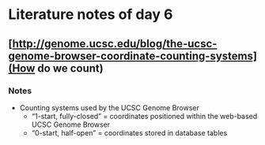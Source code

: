 # Literature notes of day 6

## [http://genome.ucsc.edu/blog/the-ucsc-genome-browser-coordinate-counting-systems](How do we count)

### Notes
* Counting systems used by the UCSC Genome Browser
  * “1-start, fully-closed” = coordinates positioned within the web-based UCSC Genome Browser
  * “0-start, half-open” = coordinates stored in database tables
